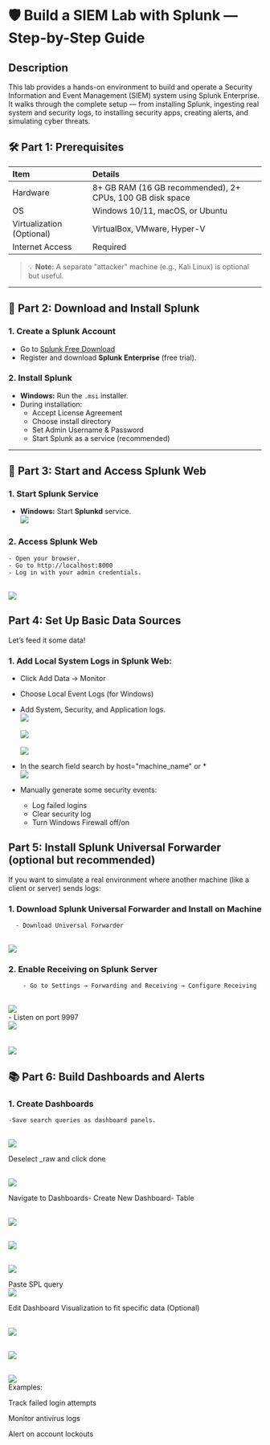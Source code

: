 # 🛡️ Build a SIEM Lab with Splunk — Step-by-Step Guide


## Description
This lab provides a hands-on environment to build and operate a Security Information and Event Management (SIEM) system using Splunk Enterprise. It walks through the complete setup — from installing Splunk, ingesting real system and security logs, to installing security apps, creating alerts, and simulating cyber threats.

## 🛠️ Part 1: Prerequisites

| Item | Details |
|:----|:-------|
| Hardware | 8+ GB RAM (16 GB recommended), 2+ CPUs, 100 GB disk space |
| OS | Windows 10/11, macOS, or Ubuntu |
| Virtualization (Optional) | VirtualBox, VMware, Hyper-V |
| Internet Access | Required |

> 💡 **Note:** A separate "attacker" machine (e.g., Kali Linux) is optional but useful.

---

## 🚀 Part 2: Download and Install Splunk

### 1. Create a Splunk Account
- Go to [Splunk Free Download](https://www.splunk.com/en_us/download/splunk-enterprise.html)
- Register and download **Splunk Enterprise** (free trial).

### 2. Install Splunk
- **Windows:** Run the `.msi` installer.
- During installation:
  - Accept License Agreement
  - Choose install directory
  - Set Admin Username & Password
  - Start Splunk as a service (recommended)

---

## 🔧 Part 3: Start and Access Splunk Web

### 1. Start Splunk Service
- **Windows:** Start **Splunkd** service.
<br><img src= "https://i.imgur.com/fy4LfSv.png"><br>
### 2. Access Splunk Web
    - Open your browser.
    - Go to http://localhost:8000
    - Log in with your admin credentials.
  <br><img src= "https://i.imgur.com/Jh16bOq.png"><br>
## Part 4: Set Up Basic Data Sources
Let’s feed it some data!

### 1. Add Local System Logs in Splunk Web:
- Click Add Data → Monitor
- Choose Local Event Logs (for Windows)
- Add System, Security, and Application logs.
<br><img src= "https://i.imgur.com/p6GJOXK.png"><br>
<br><img src= "https://i.imgur.com/Mrp7vm8.png"><br>
<br><img src= "https://i.imgur.com/uDPD4l7.png"><br>

- In the search field search by host="machine_name" or *
<br><img src= "https://i.imgur.com/maAnmOU.png"><br>
- Manually generate some security events:
    - Log failed logins
    - Clear security log
    - Turn Windows Firewall off/on

     
## Part 5: Install Splunk Universal Forwarder (optional but recommended)
If you want to simulate a real environment where another machine (like a client or server) sends logs:

### 1. Download Splunk Universal Forwarder and Install on Machine
      - Download Universal Forwarder
<br><img src= "https://i.imgur.com/CzbXJP5.png"><br>  

### 2. Enable Receiving on Splunk Server
        - Go to Settings → Forwarding and Receiving → Configure Receiving
<br><img src= "https://i.imgur.com/3UywL5h.png"><br>
        - Listen on port 9997
<br><img src= "https://i.imgur.com/6cmENgp.png"><br>   
<br><img src= "https://i.imgur.com/VLzwUod.png"><br> 

## 📚 Part 6: Build Dashboards and Alerts
### 1. Create Dashboards
    -Save search queries as dashboard panels.
<br><img src= "https://i.imgur.com/yRTiMHb.png"><br>

Deselect _raw and click done

<br><img src= "https://i.imgur.com/gRC2cN8.png"><br>

Navigate to Dashboards- Create New Dashboard- Table

<br><img src= "https://i.imgur.com/YJUo166.png"><br>

<br><img src= "https://i.imgur.com/4DhI8gL.png"><br>

<br><img src= "https://i.imgur.com/bpkFNqh.png"><br>

Paste SPL query
<br><img src= "https://i.imgur.com/2Xe7Htm.png"><br>

Edit Dashboard Visualization to fit specific data (Optional)

<br><img src= "https://i.imgur.com/WJPFMPK.png"><br>

<br><img src= "https://i.imgur.com/W9GCxdu.pngg"><br>

<br><img src= "https://i.imgur.com/scErNQo.png"><br>
Examples:

Track failed login attempts

Monitor antivirus logs

Alert on account lockouts

